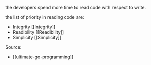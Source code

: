 
the developers spend more time to read code with respect to write.

the list of priority in reading code are:
- Integrity [[Integrity]]
- Readibility [[Readibility]]
- Simplicity  [[Simplicity]]


Source:
 - [[ultimate-go-programming]]